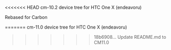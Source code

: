 <<<<<<< HEAD
cm-10.2 device tree for HTC One X (endeavoru)

Rebased for Carbon


=======
cm-11.0 device tree for HTC One X (endeavoru)
>>>>>>> 18b6908... Update README.md to CM11.0
